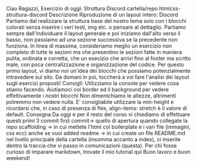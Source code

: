 Ciao Ragazzi,
Esercizio di oggi: Struttura Discord
cartella/repo htmlcss-struttura-discord
Descrizione
Riproduzione di un layout intero: Discord
Partiamo dal realizzare la struttura base del nostro tema solo con i blocchi colorati senza inserire i veri testi, img etc. o pensare al dettaglio.
Partiamo sempre dall'individuare il layout generale e poi iniziamo dall'alto verso il basso, non passiamo ad una sezione successiva se la precedente non funziona.
In linea di massima, consideriamo meglio un esercizio non completo di tutte le sezioni ma che presentino le sezioni fatte in maniera pulita, ordinata e corretta, che un esecizio che arrivi fino al footer ma scritto male, con poca centralizzazione e organizzazione del codice.
Per questo primo layout, vi diamo noi un'idea dei blocchi che possiamo potenzialmente intravedere sul sito. Da domani in poi, toccherà a voi fare l'analisi dei layout sugli esercizi proposti!
Consigli:
Utilizziamo la console per vedere cosa stiamo facendo.
Aiutiamoci coi border ed il background per vedere effettivamente i nostri blocchi
Non dimentchiamo le altezze, altrimenti potremmo non vedere nulla. E' consigliabile utilizzare la min-height e ricordarsi che, in caso di presenza di flex, align-items: stretch è il valore di default.
Consegna
Da oggi e per il resto del corso vi chiediamo di effettuare questi primi 3 commit
first commit-> quello di apertura quando collegate la repo
scaffolding -> in cui mettete l'html col boilerplate e i vari file (immagini, css ecc) anche se vuoi
added readme -> in cui create un file README.md nel livello principale della cartella (insomma accanto a index), ci inserite dentro la traccia che vi passo in comunicazioni (questa).
Per chi fosse curioso di imparare markdown, trovate il mio tutorial qui
Buon lavoro e buon weekend!
